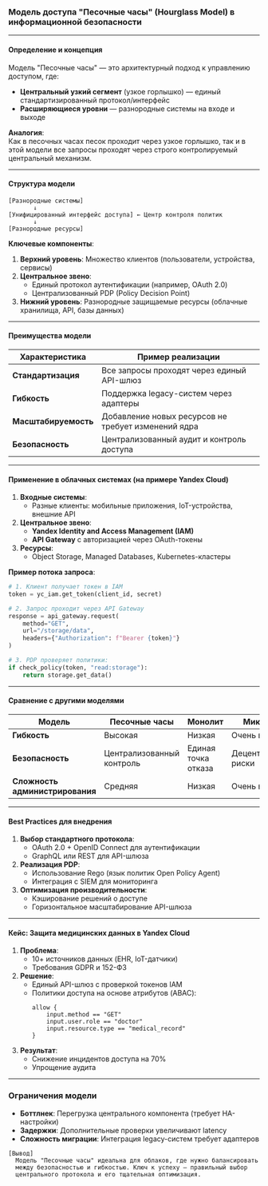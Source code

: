 ### **Модель доступа "Песочные часы" (Hourglass Model) в информационной безопасности**

---

#### **Определение и концепция**
Модель "Песочные часы" — это архитектурный подход к управлению доступом, где:
- **Центральный узкий сегмент** (узкое горлышко) — единый стандартизированный протокол/интерфейс  
- **Расширяющиеся уровни** — разнородные системы на входе и выходе  

**Аналогия**:  
Как в песочных часах песок проходит через узкое горлышко, так и в этой модели все запросы проходят через строго контролируемый центральный механизм.

---

#### **Структура модели**
``` 
[Разнородные системы]  
       ↓  
[Унифицированный интерфейс доступа] ← Центр контроля политик  
       ↓  
[Разнородные ресурсы]
```

**Ключевые компоненты**:
1. **Верхний уровень**: Множество клиентов (пользователи, устройства, сервисы)  
2. **Центральное звено**:  
   - Единый протокол аутентификации (например, OAuth 2.0)  
   - Централизованный PDP (Policy Decision Point)  
3. **Нижний уровень**: Разнородные защищаемые ресурсы (облачные хранилища, API, базы данных)  

---

#### **Преимущества модели**
| **Характеристика**       | **Пример реализации**                          |
|--------------------------|-----------------------------------------------|
| **Стандартизация**       | Все запросы проходят через единый API-шлюз    |
| **Гибкость**             | Поддержка legacy-систем через адаптеры        |
| **Масштабируемость**     | Добавление новых ресурсов не требует изменений ядра |
| **Безопасность**         | Централизованный аудит и контроль доступа     |

---

#### **Применение в облачных системах (на примере Yandex Cloud)**
1. **Входные системы**:  
   - Разные клиенты: мобильные приложения, IoT-устройства, внешние API  
2. **Центральное звено**:  
   - **Yandex Identity and Access Management (IAM)**  
   - **API Gateway** с авторизацией через OAuth-токены  
3. **Ресурсы**:  
   - Object Storage, Managed Databases, Kubernetes-кластеры  

**Пример потока запроса**:
```python
# 1. Клиент получает токен в IAM
token = yc_iam.get_token(client_id, secret)

# 2. Запрос проходит через API Gateway
response = api_gateway.request(
    method="GET",
    url="/storage/data",
    headers={"Authorization": f"Bearer {token}"}
)

# 3. PDP проверяет политики:
if check_policy(token, "read:storage"):
    return storage.get_data()
```

---

#### **Сравнение с другими моделями**
| **Модель**            | **Песочные часы**               | **Монолит**                    | **Микросервисы**             |
|-----------------------|--------------------------------|-------------------------------|-----------------------------|
| **Гибкость**         | Высокая                       | Низкая                        | Очень высокая               |
| **Безопасность**     | Централизованный контроль      | Единая точка отказа           | Децентрализованные риски    |
| **Сложность администрирования** | Средняя          | Низкая                        | Очень высокая               |

---

#### **Best Practices для внедрения**
1. **Выбор стандартного протокола**:  
   - OAuth 2.0 + OpenID Connect для аутентификации  
   - GraphQL или REST для API-шлюза  
2. **Реализация PDP**:  
   - Использование Rego (язык политик Open Policy Agent)  
   - Интеграция с SIEM для мониторинга  
3. **Оптимизация производительности**:  
   - Кэширование решений о доступе  
   - Горизонтальное масштабирование API-шлюза  

---

#### **Кейс: Защита медицинских данных в Yandex Cloud**
1. **Проблема**:  
   - 10+ источников данных (EHR, IoT-датчики)  
   - Требования GDPR и 152-ФЗ  
2. **Решение**:  
   - Единый API-шлюз с проверкой токенов IAM  
   - Политики доступа на основе атрибутов (ABAC):  
     ```rego
     allow {
         input.method == "GET"
         input.user.role == "doctor"
         input.resource.type == "medical_record"
     }
     ```  
3. **Результат**:  
   - Снижение инцидентов доступа на 70%  
   - Упрощение аудита  

---

### **Ограничения модели**
- **Боттлнек**: Перегрузка центрального компонента (требует HA-настройки)  
- **Задержки**: Дополнительные проверки увеличивают latency  
- **Сложность миграции**: Интеграция legacy-систем требует адаптеров  

``` 
[Вывод]
  Модель "Песочные часы" идеальна для облаков, где нужно балансировать 
  между безопасностью и гибкостью. Ключ к успеху — правильный выбор 
  центрального протокола и его тщательная оптимизация.
```
